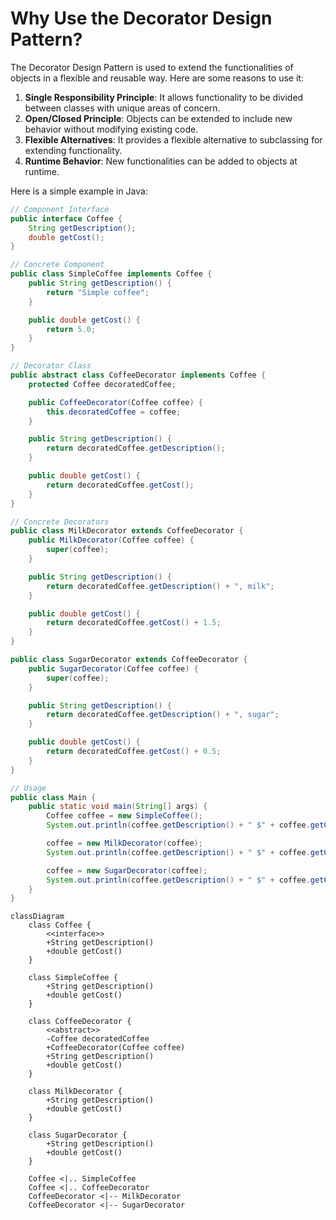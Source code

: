 # Why Use the Decorator Design Pattern?

The Decorator Design Pattern is used to extend the functionalities of objects in a flexible and reusable way. Here are some reasons to use it:

1. **Single Responsibility Principle**: It allows functionality to be divided between classes with unique areas of concern.
2. **Open/Closed Principle**: Objects can be extended to include new behavior without modifying existing code.
3. **Flexible Alternatives**: It provides a flexible alternative to subclassing for extending functionality.
4. **Runtime Behavior**: New functionalities can be added to objects at runtime.

Here is a simple example in Java:

```java
// Component Interface
public interface Coffee {
    String getDescription();
    double getCost();
}

// Concrete Component
public class SimpleCoffee implements Coffee {
    public String getDescription() {
        return "Simple coffee";
    }

    public double getCost() {
        return 5.0;
    }
}

// Decorator Class
public abstract class CoffeeDecorator implements Coffee {
    protected Coffee decoratedCoffee;

    public CoffeeDecorator(Coffee coffee) {
        this.decoratedCoffee = coffee;
    }

    public String getDescription() {
        return decoratedCoffee.getDescription();
    }

    public double getCost() {
        return decoratedCoffee.getCost();
    }
}

// Concrete Decorators
public class MilkDecorator extends CoffeeDecorator {
    public MilkDecorator(Coffee coffee) {
        super(coffee);
    }

    public String getDescription() {
        return decoratedCoffee.getDescription() + ", milk";
    }

    public double getCost() {
        return decoratedCoffee.getCost() + 1.5;
    }
}

public class SugarDecorator extends CoffeeDecorator {
    public SugarDecorator(Coffee coffee) {
        super(coffee);
    }

    public String getDescription() {
        return decoratedCoffee.getDescription() + ", sugar";
    }

    public double getCost() {
        return decoratedCoffee.getCost() + 0.5;
    }
}

// Usage
public class Main {
    public static void main(String[] args) {
        Coffee coffee = new SimpleCoffee();
        System.out.println(coffee.getDescription() + " $" + coffee.getCost());

        coffee = new MilkDecorator(coffee);
        System.out.println(coffee.getDescription() + " $" + coffee.getCost());

        coffee = new SugarDecorator(coffee);
        System.out.println(coffee.getDescription() + " $" + coffee.getCost());
    }
}
```


```mermaid
classDiagram
    class Coffee {
        <<interface>>
        +String getDescription()
        +double getCost()
    }

    class SimpleCoffee {
        +String getDescription()
        +double getCost()
    }

    class CoffeeDecorator {
        <<abstract>>
        -Coffee decoratedCoffee
        +CoffeeDecorator(Coffee coffee)
        +String getDescription()
        +double getCost()
    }

    class MilkDecorator {
        +String getDescription()
        +double getCost()
    }

    class SugarDecorator {
        +String getDescription()
        +double getCost()
    }

    Coffee <|.. SimpleCoffee
    Coffee <|.. CoffeeDecorator
    CoffeeDecorator <|-- MilkDecorator
    CoffeeDecorator <|-- SugarDecorator
```